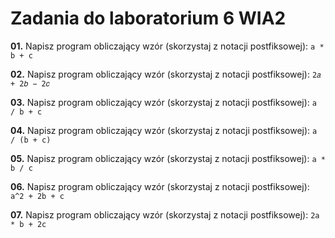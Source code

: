 # Zadania do laboratorium 6 WIA2

**01.** Napisz program obliczający wzór (skorzystaj z notacji postfiksowej): `a * b + c`

**02.** Napisz program obliczający wzór (skorzystaj z notacji postfiksowej): `2𝑎 + 2𝑏 − 2𝑐`

**03.** Napisz program obliczający wzór (skorzystaj z notacji postfiksowej): `a / b + c`

**04.** Napisz program obliczający wzór (skorzystaj z notacji postfiksowej): `a / (b + c)`

**05.** Napisz program obliczający wzór (skorzystaj z notacji postfiksowej): `a * b / c`

**06.** Napisz program obliczający wzór (skorzystaj z notacji postfiksowej): `a^2 + 2b + c`

**07.** Napisz program obliczający wzór (skorzystaj z notacji postfiksowej): `2a * b + 2c`
